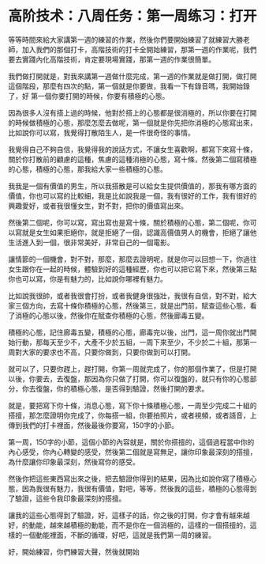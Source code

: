 # 高阶技术：八周任务：第一周练习：打开

等等時間來給大家講第一週的練習的作業，然後你們要開始練習了就練習大勝老師，加入我們的那個打卡，高階技術的打卡全開始練習，那第一週的作業呢，我們要去實踐內化高階技術，肯定要現場實踐，那第一週的作業很簡單。

我們做打開就是，對我來講第一週做什麼完成，第一週的作業就是做打開，做打開這個階段，那麼有四次的點，第一個就是你要做，我看一下有錄音嗎，我開始錄了，好 第一個你要打開的時候，你要有積極的心態。

因為很多人沒有搭上過的時候，他對於搭上的心態都是很消極的，所以你要在打開的時候做積極的心態，那麼怎麼去做呢，第一個就是你先把你消極的心態寫出來，比如說你可以寫，我覺得打散陌生人，是一件很奇怪的事情。

我覺得自己不夠自信，我覺得我的說話方式，不讓女生喜歡啊，都寫下來寫十條，關於你打散前的顧慮的這種，焦慮的這種消極的心態，寫十條，然後第二個寫積極的心態，積極的心態，那我給大家一些積極的心態。

我我是一個有價值的男生，所以我搭散是可以給女生提供價值的，那我有哪方面的價值，你也可以寫的比較細，我是比如說我是一個，我有很好的工作，我有很好的興趣愛好，或者我很懂女生，對不對，把你的價值寫出來。

然後第二個呢，你可以寫，寫出寫也是寫十條，關於積極的心態，第二個呢，你可以寫就是女生如果拒絕你，就是拒絕了一個，認識高價值男人的機會，拒絕了讓他生活進入到一個，很非常美好，非常自己的一個電影。

讓情節的一個機會，對不對，那麼，那麼去證明呢，就是你可以回想一下，你過往女生跟你在一起的時候，體驗到好的這種經歷，你也可以把它寫下來，然後第三點你也可以寫，你是有魅力的，比如說你哪裡有魅力。

比如說我很帥，或者我很會打扮，或者我健身很強壯，我很有自信，對不對，給大家三個方向，去寫十條你積極的心態，然後第三，就是出門前，賦查這些心態，看了消極的心態以後，然後你在賦查你積極的心態，然後廊毒五變。

積極的心態，記住廊毒五變，積極的心態，廊毒完以後，出門，這一周你就出門開始行動，那每天至少不，大產不少於五組，一周下來至少，不少於二十組，那第一周對大家的要求也不高，只要你做到，只要你做到可以打開。

就可以了，只要你趕上，趕打開，你第一周就完成了，你的那個作業了，但是打開以後，你要去，去復盤，那因為你只做了打開，你可以復盤的，就只有你的心態部分，你去復盤，你的積極心態，是否得到驗證，然後打開的要求。

就是，要把寫下你十條，消息心態，寫下你十條積極心態，一周至少完成二十組的搭擅，那怎麼證明你完成了，你每搭一組，你要拍照片，或者視頻，或者語音，上傳到我們的打卡裡面，然後最後你要寫，150字的小節。

第一周，150字的小節，這個小節的內容就是，關於你搭擅的，這個過程當中你的內心感受，你內心轉變的感受，然後第二個就是寫無足，讓你印象最深刻的搭擅，為什麼讓你印象最深刻，然後寫你的感受。

然後你把這些東西寫出來之後，把去驗證你得到的結果，因為比如說你寫了積極心態，因為我很有魅力，我很有價值，對吧，等等，然後我的這些，積極的心態得到了驗證，這些令我印象最深刻的搭擅。

讓我的這些心態得到了驗證，好，這樣子的話，你之後的打開，你才會有越來越好，的動能，越來越積極的動能，而不是你在一個消極的，這樣的一個搭擅的，這樣的一個動能裡面，不斷的循環，好吧，這就是我們第一周的練習。

好，開始練習，你們練習大聲，然後就開始